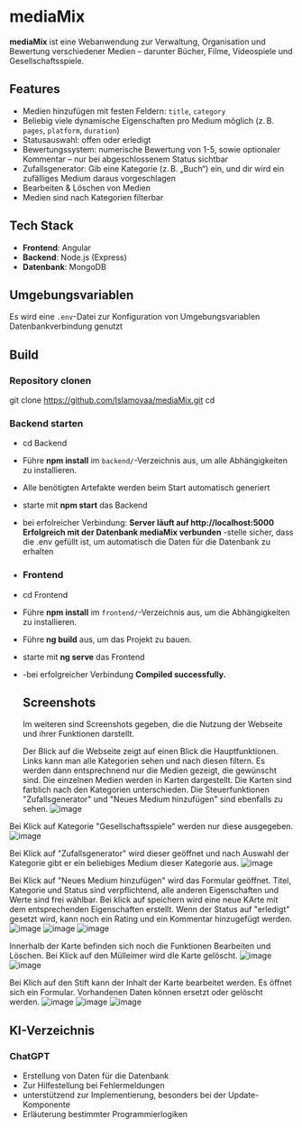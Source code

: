 # mediaMix

**mediaMix** ist eine Webanwendung zur Verwaltung, Organisation und Bewertung verschiedener Medien – darunter Bücher, Filme, Videospiele und Gesellschaftsspiele.

## Features

- Medien hinzufügen mit festen Feldern: `title`, `category`
- Beliebig viele dynamische Eigenschaften pro Medium möglich (z. B. `pages`, `platform`, `duration`)
- Statusauswahl: offen oder erledigt
- Bewertungssystem: numerische Bewertung von 1-5, sowie optionaler Kommentar – nur bei abgeschlossenem Status sichtbar
- Zufallsgenerator: Gib eine Kategorie (z. B. „Buch“) ein, und dir wird ein zufälliges Medium daraus vorgeschlagen
- Bearbeiten & Löschen von Medien
- Medien sind nach Kategorien filterbar

## Tech Stack

- **Frontend**: Angular
- **Backend**: Node.js (Express)
- **Datenbank**: MongoDB

## Umgebungsvariablen

Es wird eine `.env`-Datei zur Konfiguration von Umgebungsvariablen  Datenbankverbindung genutzt  

## Build

### Repository clonen
git clone https://github.com/Islamovaa/mediaMix.git
cd 

### Backend starten
- cd Backend
- Führe **npm install** im `backend/`-Verzeichnis aus, um alle Abhängigkeiten zu installieren.
- Alle benötigten Artefakte werden beim Start automatisch generiert
- starte mit **npm start** das Backend
- bei erfolreicher Verbindung: **Server läuft auf http://localhost:5000
Erfolgreich mit der Datenbank mediaMix verbunden**
-stelle sicher, dass die .env gefüllt ist, um automatisch die Daten für die Datenbank zu erhalten

- ### Frontend
- cd Frontend
- Führe **npm install** im `frontend/`-Verzeichnis aus, um die Abhängigkeiten zu installieren.
- Führe **ng build** aus, um das Projekt zu bauen.
- starte mit **ng serve** das Frontend
- -bei erfolgreicher Verbindung **Compiled successfully.**

  ## Screenshots
  Im weiteren sind Screenshots gegeben, die die Nutzung der Webseite und ihrer Funktionen darstellt.
  
  Der Blick auf die Webseite zeigt auf einen Blick die Hauptfunktionen. Links kann man alle Kategorien sehen und nach diesen filtern. Es werden dann entsprechnend nur die Medien gezeigt, die gewünscht sind. Die einzelnen Medien werden in Karten dargestellt. Die Karten sind farblich nach den Kategorien unterschieden. Die Steuerfunktionen "Zufallsgenerator" und "Neues Medium hinzufügen" sind ebenfalls zu sehen. 
  ![image](https://github.com/user-attachments/assets/e71bc0ec-8979-4464-91cb-3bcfe753bbee)

Bei Klick auf Kategorie "Gesellschaftsspiele" werden nur diese ausgegeben. 
![image](https://github.com/user-attachments/assets/6ea67d05-d696-480f-a231-d743a710fdb4)

Bei Klick auf "Zufallsgenerator" wird dieser geöffnet und nach Auswahl der Kategorie gibt er ein beliebiges Medium dieser Kategorie aus. 
![image](https://github.com/user-attachments/assets/6452382d-a662-4461-b8d9-e6075a09ad6b)

Bei Klick auf "Neues Medium hinzufügen" wird das Formular geöffnet. Titel, Kategorie und Status sind verpflichtend, alle anderen Eigenschaften und Werte sind frei wählbar. Bei klick auf speichern wird eine neue KArte mit dem entsprechenden Eigenschaften erstellt. Wenn der Status auf "erledigt" gesetzt wird, kann noch ein Rating und ein Kommentar hinzugefügt werden.
![image](https://github.com/user-attachments/assets/217bcbcd-b04a-4815-b905-277a2a133330)
![image](https://github.com/user-attachments/assets/e056cd66-b53a-4df4-9aa0-ee550d86983a)
![image](https://github.com/user-attachments/assets/970383bd-bf34-4115-a5f4-e9c9ac0ac50d)

Innerhalb der Karte befinden sich noch die Funktionen Bearbeiten und Löschen. Bei Klick auf den Mülleimer wird dIe Karte gelöscht. 
![image](https://github.com/user-attachments/assets/d7e53884-86eb-498e-b551-5efe690f5aa1)
![image](https://github.com/user-attachments/assets/d93a6ea9-8f78-4923-8c70-63f2d11354ff)

Bei Klich auf den Stift kann der Inhalt der Karte bearbeitet werden. Es öffnet sich ein Formular. Vorhandenen Daten können ersetzt oder gelöscht werden. 
![image](https://github.com/user-attachments/assets/ce9c3942-3df1-4569-b121-d90627be4498)
![image](https://github.com/user-attachments/assets/a08b434a-6403-4c2b-b28d-0d44101a7d75)
![image](https://github.com/user-attachments/assets/102eb0b5-be33-469e-8481-81fde139e53b)

## KI-Verzeichnis
### ChatGPT
- Erstellung von Daten für die Datenbank
- Zur Hilfestellung bei Fehlermeldungen
- unterstützend zur Implementierung, besonders bei der Update-Komponente
- Erläuterung bestimmter Programmierlogiken
